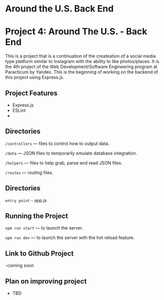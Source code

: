 # Around the U.S. Back End

# Project 4: Around The U.S. - Back End

This is a project that is a continuation of the createation of a social media type platform similar to Instagram with the ability to like photos/places. It is the 4th project of the Web Development/Software Engineering program at Paracticum by Yandex.
This is the beginning of working on the backend of this project using Express.js.

## Project Features

- Express.js
- ESLint
-

## Directories

`/controllers` — files to control how to output data.

`/data` — JSON files to temporarily emulate database integration.

`/helpers` — files to help grab, parse and read JSON files.

`/routes` — routing files.

## Directories

`entry point` - app.js

## Running the Project

`npm run start` — to launch the server.

`npm run dev` — to launch the server with the hot reload feature.

## Link to Github Project

-coming soon

## Plan on improving project

- TBD

